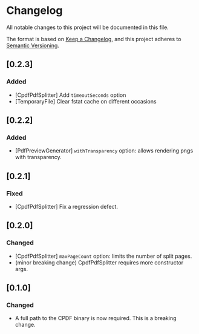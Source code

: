 # Changelog
All notable changes to this project will be documented in this file.

The format is based on [Keep a Changelog](https://keepachangelog.com/en/1.0.0/),
and this project adheres to [Semantic Versioning](https://semver.org/spec/v2.0.0.html).

## [0.2.3]
### Added
- [CpdfPdfSplitter] Add `timeoutSeconds` option
- [TemporaryFile] Clear fstat cache on different occasions

## [0.2.2]
### Added
- [PdfPreviewGenerator] `withTransparency` option: allows rendering pngs with transparency.

## [0.2.1]
### Fixed
- [CpdfPdfSplitter] Fix a regression defect.

## [0.2.0]
### Changed
- [CpdfPdfSplitter] `maxPageCount` option: limits the number of split pages.
- (minor breaking change) CpdfPdfSplitter requires more constructor args. 

## [0.1.0]
### Changed
- A full path to the CPDF binary is now required. This is a breaking change.
